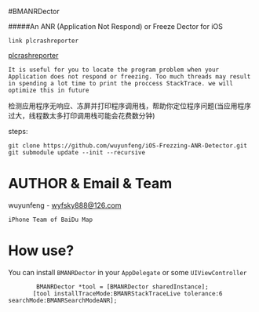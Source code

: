 
#BMANRDector

#####An ANR (Application Not Respond) or Freeze Dector for iOS

`link plcrashreporter`

[plcrashreporter](https://github.com/plausiblelabs/plcrashreporter)


`It is useful for you to locate the program problem when your Application does not respond or freezing. Too much threads may result in spending a lot time to print the proccess StackTrace. we will optimize this in future`

检测应用程序无响应、冻屏并打印程序调用栈，帮助你定位程序问题(当应用程序过大，线程数太多打印调用栈可能会花费数分钟)

steps:

`git clone https://github.com/wuyunfeng/iOS-Frezzing-ANR-Detector.git`
`git submodule update --init --recursive`

AUTHOR & Email & Team
================

wuyunfeng
    - wyfsky888@126.com
    
`iPhone Team of BaiDu Map`


How use?
========================
You can install `BMANRDector` in your `AppDelegate` or some `UIViewController`

            BMANRDector *tool = [BMANRDector sharedInstance];
           [tool installTraceMode:BMANRStackTraceLive tolerance:6 searchMode:BMANRSearchModeANR];


